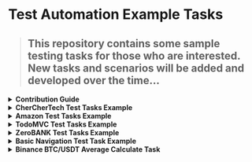 # Test Automation Example Tasks
> ## This repository contains some sample testing tasks for those who are interested. New tasks and scenarios will be added and developed over the time...

<details>
  <summary><strong>Contribution Guide</strong></summary>
      <h2><u>Step 1</u>: Sign into GitHub</h2>
      <p>Sign into your GitHub account, or <a href="https://github.com/join">create a free GitHub account</a> if you don't have one.</p>
      <h2><u>Step 2</u>: Fork the project repository</h2>
      <p>Find the project's repository on GitHub, and then "fork" it by clicking the <strong>Fork</strong> button in the upper right corner:</p> 
      <div align="center">
        <p>
          <img src="/img/fork.png" alt="Forking a GitHub repository">
        </p>
      </div>
  <div align="center">
<p><img src="/img/forked.png" alt="Looking at a fork in your GitHub account"></p>
</div>
</details>


<details>
  <summary><strong>CherCherTech Test Tasks Example</strong></summary>
  <ol>
    <li>
      <a href="https://github.com/esalkan/TestAutomationTasks/blob/master/src/test/java/com/cherchertech/Task">Task List</a>
    </li>
    <li>
      <a href="https://github.com/esalkan/TestAutomationTasks/blob/master/src/test/java/com/cherchertech/CherCherTest.java">Test File</a>
    </li>
  </ol>
</details>

<details>
  <summary><strong>Amazon Test Tasks Example</strong></summary>
  <ol>
    <li>
      <a href="https://github.com/esalkan/TestAutomationTasks/blob/master/src/test/java/com/amazon/Tasks">Task List</a>
    </li>
    <li>
      <a href="https://github.com/esalkan/TestAutomationTasks/tree/master/src/test/java/com/amazon/pages">Pages</a>
    </li>
    <li>
      <a href="https://github.com/esalkan/TestAutomationTasks/tree/master/src/test/java/com/amazon/tests">Tests</a>
    </li>
  </ol>
</details>

<details>
  <summary><strong>TodoMVC Test Tasks Example</strong></summary>
  <ol>
    <li>
      <a href="https://github.com/esalkan/TestAutomationTasks/blob/master/src/test/java/com/todomvc/Taks">Task List</a>
    </li>
    <li>
      <a href="https://github.com/esalkan/TestAutomationTasks/tree/master/src/test/java/com/todomvc/pages">Pages</a>
    </li>
    <li>
      <a href="https://github.com/esalkan/TestAutomationTasks/tree/master/src/test/java/com/todomvc/tests">Tests</a>
    </li>
  </ol>
</details>

<details>
  <summary><strong>ZeroBANK Test Tasks Example</strong></summary>
  <ol>
    <li>
      <a href="https://github.com/esalkan/TestAutomationTasks/blob/master/src/test/java/com/zerobank/Tasks">Task List</a>
    </li>
    <li>
      <a href="https://github.com/esalkan/TestAutomationTasks/tree/master/src/test/java/com/zerobank/pages">Pages</a>
    </li>
    <li>
      <a href="https://github.com/esalkan/TestAutomationTasks/tree/master/src/test/java/com/zerobank/tests">Tests</a>
    </li>
  </ol>
</details>

<details>
  <summary><strong>Basic Navigation Test Task Example</strong></summary>
  <ol>
    <li>
      <a href="#">Task List</a>
    </li>
    <li>
      <a href="https://github.com/esalkan/TestAutomationTasks/tree/master/src/test/java/com/basicNavTest/utilities">Task Utils</a>
    </li>
    <li>
      <a href="https://github.com/esalkan/TestAutomationTasks/blob/master/src/test/java/com/basicNavTest/NavTest.java">Test Class</a>
    </li>
  </ol>
</details>

<details>
  <summary><strong> Binance BTC/USDT Average Calculate Task</strong></summary>
  <ol>
    <li>
      <a href="https://github.com/esalkan/TestAutomationTasks/blob/master/src/test/java/com/binance/Task">Task List</a><br>
    </li>
    <li>
      <a href="https://github.com/esalkan/TestAutomationTasks/blob/master/src/test/java/com/binance/BtcUsdt.java">Test Class</a>
    </li>
  </ol>
</details>
